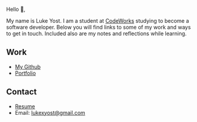 Hello 👋, 

My name is Luke Yost. I am a student at [CodeWorks](https://boisecodeworks.com) studying to become a software developer. Below you will find links to some of my work and ways to get in touch. Included also are my notes and reflections while learning. 

## Work

  + [My Github](https://github.com/Luke-Yost)
  + [Portfolio](https://Luke-Yost.github.io/)

## Contact

  + [Resume](https://Luke-Yost.github.io/resume)
  + Email: lukexyost@gmail.com
  

